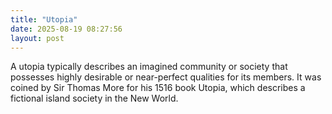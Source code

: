 ```yaml
---
title: "Utopia"
date: 2025-08-19 08:27:56 
layout: post
---
```


A utopia typically describes an imagined community or society that possesses highly desirable or near-perfect qualities for its members. It was coined by Sir Thomas More for his 1516 book Utopia, which describes a fictional island society in the New World.